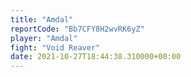 ```yaml
---
title: "Amdal"
reportCode: "Bb7CFY8H2wvRK6yZ"
player: "Amdal"
fight: "Void Reaver"
date: 2021-10-27T18:44:38.310000+00:00
---
```

